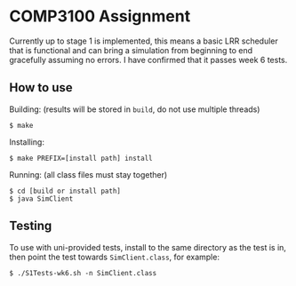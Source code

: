# COMP3100 Assignment
Currently up to stage 1 is implemented, this means a basic LRR scheduler that is functional and can bring a simulation from beginning to end gracefully assuming no errors. I have confirmed that it passes week 6 tests.

## How to use
Building: (results will be stored in `build`, do not use multiple threads)
```
$ make
```

Installing:
```
$ make PREFIX=[install path] install
```

Running: (all class files must stay together)
```
$ cd [build or install path]
$ java SimClient
```

## Testing
To use with uni-provided tests, install to the same directory as the test is in, then point the test towards `SimClient.class`, for example:
```
$ ./S1Tests-wk6.sh -n SimClient.class
```
